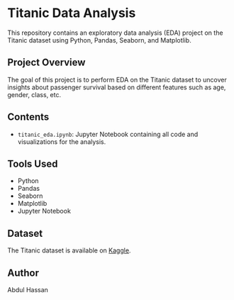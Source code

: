 # Titanic Data Analysis

This repository contains an exploratory data analysis (EDA) project on the Titanic dataset using Python, Pandas, Seaborn, and Matplotlib.

## Project Overview

The goal of this project is to perform EDA on the Titanic dataset to uncover insights about passenger survival based on different features such as age, gender, class, etc.

## Contents

- `titanic_eda.ipynb`: Jupyter Notebook containing all code and visualizations for the analysis.

## Tools Used

- Python
- Pandas
- Seaborn
- Matplotlib
- Jupyter Notebook

## Dataset

The Titanic dataset is available on [Kaggle](https://www.kaggle.com/competitions/titanic).

## Author

Abdul Hassan
